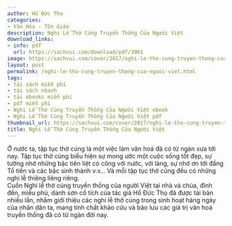 ```yaml
---
author: Hồ Đức Thọ
categories:
- Văn Hóa - Tôn Giáo
description: Nghi Lễ Thờ Cúng Truyền Thống Của Người Việt
download_links:
- info: pdf
  url: https://sachvui.com/download/pdf/3961
image: https://sachvui.com/cover/2017/nghi-le-tho-cung-truyen-thong-cua-nguoi-viet.jpg
layout: post
permalink: /nghi-le-tho-cung-truyen-thong-cua-nguoi-viet.html
tags:
- tải sách miễn phí
- tải sách nhanh
- tải ebooks miễn phí
- pdf miễn phí
- Nghi Lễ Thờ Cúng Truyền Thống Của Người Việt ebook
- Nghi Lễ Thờ Cúng Truyền Thống Của Người Việt pdf
thumbnail_url: https://sachvui.com/cover/2017/nghi-le-tho-cung-truyen-thong-cua-nguoi-viet.jpg
title: Nghi Lễ Thờ Cúng Truyền Thống Của Người Việt
---
```


 <div class="item-desc text-justify"> <p>Ở nước ta, tập tục thờ cúng là một việc làm văn hoá đã có từ ngàn xưa tới nay. Tập tục thờ cúng biểu hiện sự mong ước một cuộc sống tốt đẹp, sự tưởng nhớ những bậc tiên liệt có công với nước, với làng, sự nhớ ơn tới đấng Tổ tiên và các bậc sinh thành v.v… Và mỗi tập tục thờ cúng đều có những nghi lễ thiêng liêng riêng.<br>Cuốn Nghi lễ thờ cúng truyền thống của người Việt tại nhà và chùa, đình đền, miếu phủ, danh sơn cổ tích của tác giả Hồ Đức Thọ đã được tái bản nhiều lần, nhằm giới thiệu các nghi lễ thờ cúng trong sinh hoạt hàng ngày của nhân dân ta, mang tính chất khảo cứu và bảo lưu các giá trị văn hoá truyền thống đã có từ ngàn đời nay.<br> </p><div> </div> </div>
